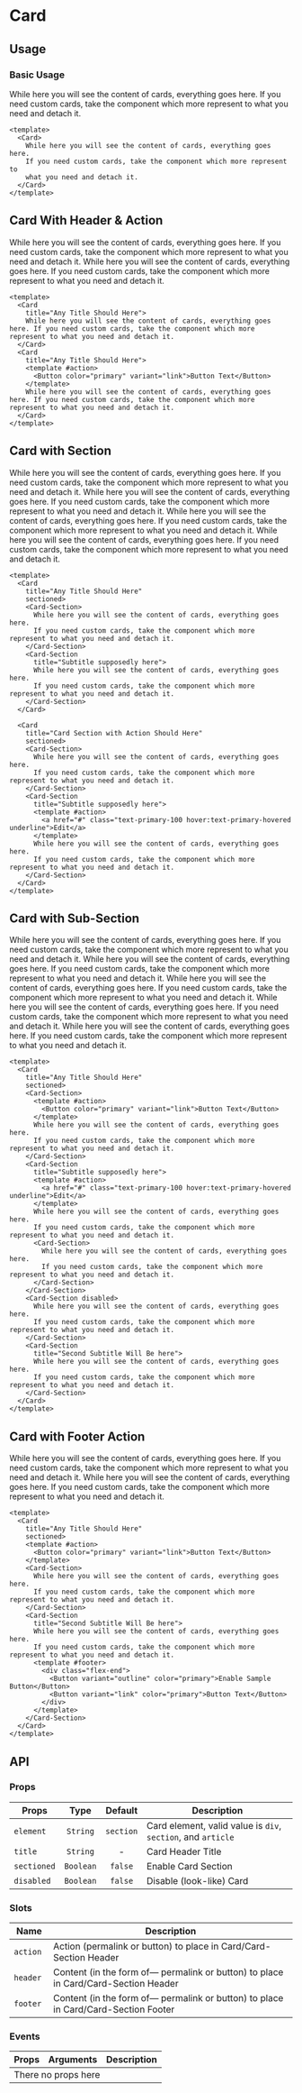 <script setup>
  import Card from './Card.vue'
  import Button from '../button/Button.vue'
  import CardSection from './CardSection.vue'
</script>

<style scope>
  .preview {
    @apply block;

    p {
      @apply p-0;
    }

    .card {
      @apply mb-6;
    }

    h1, h2, h3, h4, h5, h6 {
      @apply mt-0;
      font-weight: inherit;
    }

    h2 {
      @apply m-0 p-0 border-b-0;
    }
  }
</style>

# Card

## Usage

### Basic Usage

<preview>
  <Card title="hahhaa">
    <template #header>
      <div class="flex justify-between items-center">
        <h2>asldkfaklsdjfkasd</h2>  
        <span><a href="#" class="">Edit</a></span>
      </div>
    </template>
    While here you will see the content of cards, everything goes here. If you need custom cards, take the component which more represent to what you need and detach it.
  </Card>
</preview>

```vue
<template>
  <Card>
    While here you will see the content of cards, everything goes here. 
    If you need custom cards, take the component which more represent to 
    what you need and detach it.
  </Card>
</template>
```

## Card With Header & Action
<preview>
  <Card
    title="Any Title Should Here">
    While here you will see the content of cards, everything goes here. If you need custom cards, take the component which more represent to what you need and detach it.
  </Card>
  <Card
    title="Any Title Should Here">
    <template #action>
      <Button color="primary" variant="link">Button Text</Button>
    </template>
    While here you will see the content of cards, everything goes here. If you need custom cards, take the component which more represent to what you need and detach it.
  </Card>
</preview>

```vue
<template>
  <Card
    title="Any Title Should Here">
    While here you will see the content of cards, everything goes here. If you need custom cards, take the component which more represent to what you need and detach it.
  </Card>
  <Card
    title="Any Title Should Here">
    <template #action>
      <Button color="primary" variant="link">Button Text</Button>
    </template>
    While here you will see the content of cards, everything goes here. If you need custom cards, take the component which more represent to what you need and detach it.
  </Card>
</template>
```

## Card with Section
<preview>
  <Card 
    title="Card with Section Should Here"
    sectioned>
    <Card-Section>
      While here you will see the content of cards, everything goes here. 
      If you need custom cards, take the component which more represent to what you need and detach it.
    </Card-Section>
    <Card-Section 
      title="Subtitle supposedly here">
      While here you will see the content of cards, everything goes here. 
      If you need custom cards, take the component which more represent to what you need and detach it.
    </Card-Section>
  </Card>
  <Card 
    title="Card Section with Action Should Here"
    sectioned>
    <Card-Section>
      While here you will see the content of cards, everything goes here. 
      If you need custom cards, take the component which more represent to what you need and detach it.
    </Card-Section>
    <Card-Section 
      title="Subtitle supposedly here">
      <template #action>
        <a href="#" class="text-primary-100 hover:text-primary-hovered underline">Edit</a>
      </template>
      While here you will see the content of cards, everything goes here. 
      If you need custom cards, take the component which more represent to what you need and detach it.
    </Card-Section>
  </Card>
</preview>

```vue
<template>
  <Card 
    title="Any Title Should Here"
    sectioned>
    <Card-Section>
      While here you will see the content of cards, everything goes here. 
      If you need custom cards, take the component which more represent to what you need and detach it.
    </Card-Section>
    <Card-Section 
      title="Subtitle supposedly here">
      While here you will see the content of cards, everything goes here. 
      If you need custom cards, take the component which more represent to what you need and detach it.
    </Card-Section>
  </Card>

  <Card 
    title="Card Section with Action Should Here"
    sectioned>
    <Card-Section>
      While here you will see the content of cards, everything goes here. 
      If you need custom cards, take the component which more represent to what you need and detach it.
    </Card-Section>
    <Card-Section 
      title="Subtitle supposedly here">
      <template #action>
        <a href="#" class="text-primary-100 hover:text-primary-hovered underline">Edit</a>
      </template>
      While here you will see the content of cards, everything goes here. 
      If you need custom cards, take the component which more represent to what you need and detach it.
    </Card-Section>
  </Card>
</template>
```

## Card with Sub-Section
<preview>
  <Card 
    title="Any Title Should Here"
    sectioned>
    <template #action>
      <Button color="primary" variant="link">Button Text</Button>
    </template>
    <Card-Section>
      While here you will see the content of cards, everything goes here. 
      If you need custom cards, take the component which more represent to what you need and detach it.
    </Card-Section>
    <Card-Section 
      title="Subtitle supposedly here">
      <template #action>
        <a href="#" class="text-primary-100 hover:text-primary-hovered underline">Edit</a>
      </template>
      While here you will see the content of cards, everything goes here. 
      If you need custom cards, take the component which more represent to what you need and detach it.
      <Card-Section>
        While here you will see the content of cards, everything goes here. 
        If you need custom cards, take the component which more represent to what you need and detach it.
      </Card-Section>
    </Card-Section>
    <Card-Section disabled>
      While here you will see the content of cards, everything goes here. 
      If you need custom cards, take the component which more represent to what you need and detach it.
    </Card-Section>
    <Card-Section
      title="Second Subtitle Will Be here">
      <template #action>
        <a href="#" class="text-danger-100 hover:text-danger-hovered underline">Delete</a>
        <a href="#" class="text-primary-100 hover:text-primary-hovered underline">Edit</a>
      </template>
      While here you will see the content of cards, everything goes here. 
      If you need custom cards, take the component which more represent to what you need and detach it.
    </Card-Section>
  </Card>
</preview>

```vue
<template>
  <Card 
    title="Any Title Should Here"
    sectioned>
    <Card-Section>
      <template #action>
        <Button color="primary" variant="link">Button Text</Button>
      </template>
      While here you will see the content of cards, everything goes here. 
      If you need custom cards, take the component which more represent to what you need and detach it.
    </Card-Section>
    <Card-Section 
      title="Subtitle supposedly here">
      <template #action>
        <a href="#" class="text-primary-100 hover:text-primary-hovered underline">Edit</a>
      </template>
      While here you will see the content of cards, everything goes here. 
      If you need custom cards, take the component which more represent to what you need and detach it.
      <Card-Section>
        While here you will see the content of cards, everything goes here. 
        If you need custom cards, take the component which more represent to what you need and detach it.
      </Card-Section>
    </Card-Section>
    <Card-Section disabled>
      While here you will see the content of cards, everything goes here. 
      If you need custom cards, take the component which more represent to what you need and detach it.
    </Card-Section>
    <Card-Section
      title="Second Subtitle Will Be here">
      While here you will see the content of cards, everything goes here. 
      If you need custom cards, take the component which more represent to what you need and detach it.
    </Card-Section>
  </Card>
</template>
```

## Card with Footer Action
<preview>
  <Card 
    title="Any Title Should Here"
    sectioned>
    <template #action>
      <Button color="primary" variant="link">Button Text</Button>
    </template>
    <Card-Section>
      While here you will see the content of cards, everything goes here. 
      If you need custom cards, take the component which more represent to what you need and detach it.
    </Card-Section>
    <Card-Section
      title="Second Subtitle Will Be here">
      While here you will see the content of cards, everything goes here. 
      If you need custom cards, take the component which more represent to what you need and detach it.
      <template #footer>
        <div class="flex justify-end">
          <Button variant="outline" color="primary">Enable Sample Button</Button>
          <Button variant="link" color="primary">Button Text</Button>
        </div>
      </template>
    </Card-Section>
  </Card>
</preview>

```vue
<template>
  <Card 
    title="Any Title Should Here"
    sectioned>
    <template #action>
      <Button color="primary" variant="link">Button Text</Button>
    </template>
    <Card-Section>
      While here you will see the content of cards, everything goes here. 
      If you need custom cards, take the component which more represent to what you need and detach it.
    </Card-Section>
    <Card-Section
      title="Second Subtitle Will Be here">
      While here you will see the content of cards, everything goes here. 
      If you need custom cards, take the component which more represent to what you need and detach it.
      <template #footer>
        <div class="flex-end">
          <Button variant="outline" color="primary">Enable Sample Button</Button>
          <Button variant="link" color="primary">Button Text</Button>
        </div>
      </template>
    </Card-Section>
  </Card>
</template>
```

## API

### Props

| Props         |   Type    | Default    | Description                                                     |
|---------------|:---------:|:----------:|-----------------------------------------------------------------|
| `element`     | `String`  | `section`  | Card element, valid value is `div`, `section`, and `article`    |
| `title`       | `String`  | -          | Card Header Title                                               |
| `sectioned`   | `Boolean` | `false`    | Enable Card Section                                             |
| `disabled`    | `Boolean` | `false`    | Disable (look-like) Card                                        |

### Slots
| Name      | Description                                                                        |
|-----------|------------------------------------------------------------------------------------|
| `action ` | Action (permalink or button) to place in Card/Card-Section Header                  |
| `header ` | Content (in the form of— permalink or button) to place in Card/Card-Section Header |
| `footer ` | Content (in the form of— permalink or button) to place in Card/Card-Section Footer |

### Events

<table>
  <thead>
    <tr>
      <th>Props</th>
      <th>Arguments</th>
      <th>Description</th>
    </tr>
  </thead>
  <tbody>
    <tr>
      <td colspan="3" class="text-center">There no props here</td>
    </tr>
  </tbody>
</table>
